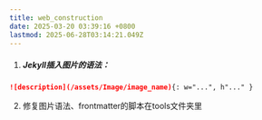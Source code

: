 ```yaml
---
title: web_construction
date: 2025-03-20 03:39:16 +0800
lastmod: 2025-06-28T03:14:21.049Z
---
```


1. ##### Jekyll插入图片的语法：
```md
![description](/assets/Image/image_name){: w="...", h"..." }
```

2. 修复图片语法、frontmatter的脚本在tools文件夹里